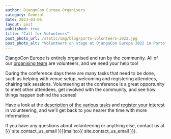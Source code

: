 ```yaml
---
author: DjangoCon Europe Organisers
category: General
date: 2023-03-06
layout: post
published: true
title: "Call for Volunteers"
post_photo_url: /static/img/blog/porto-volunteers-2022.jpg
post_photo_alt: "Volunteers on stage at DjangoCon Europe 2022 in Porto"
---
```


DjangoCon Europe is entirely organised and run by the community.  All of our [organising team](/organisers) are volunteers, and we need your help too!

During the conference days there are many tasks that need to be done, such as helping with venue setup, welcoming and registering attendees, chairing talk sessions.
Volunteering at the conference is a great opportunity to meet other attendees, get 
involved with the community, and see how things happen behind the scenes!

Have a look at the [description of the various tasks](/volunteers/) and [register
your interest](https://forms.gle/xpdbLLrA7ps6Erjy9) in volunteering, and we'll get back to you nearer the time with more
information.

If you have any questions about volunteering or anything else, contact us at
[{{ site.contact_us_email }}](mailto:{{ site.contact_us_email }}).
